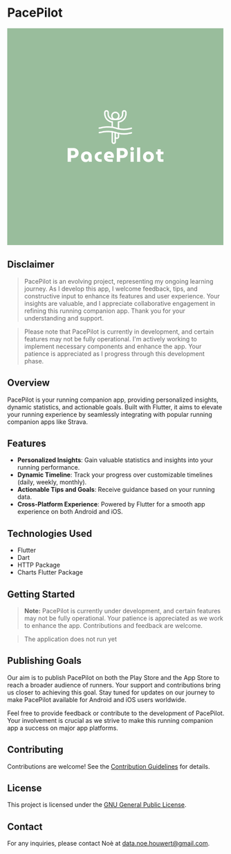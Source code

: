 # PacePilot

![PacePilot Logo](https://github.com/noe-vhh/PacePilot/blob/master/assets/icon/PacePilot.png)
## Disclaimer

> PacePilot is an evolving project, representing my ongoing learning journey. As I develop this app, I welcome feedback, tips, and constructive input to enhance its features and user experience. Your insights are valuable, and I appreciate collaborative engagement in refining this running companion app. Thank you for your understanding and support.

> Please note that PacePilot is currently in development, and certain features may not be fully operational. I'm actively working to implement necessary components and enhance the app. Your patience is appreciated as I progress through this development phase.

## Overview

PacePilot is your running companion app, providing personalized insights, dynamic statistics, and actionable goals. Built with Flutter, it aims to elevate your running experience by seamlessly integrating with popular running companion apps like Strava.

## Features

- **Personalized Insights**: Gain valuable statistics and insights into your running performance.
- **Dynamic Timeline**: Track your progress over customizable timelines (daily, weekly, monthly).
- **Actionable Tips and Goals**: Receive guidance based on your running data.
- **Cross-Platform Experience**: Powered by Flutter for a smooth app experience on both Android and iOS.

## Technologies Used

- Flutter
- Dart
- HTTP Package
- Charts Flutter Package

## Getting Started

> **Note:** PacePilot is currently under development, and certain features may not be fully operational. Your patience is appreciated as we work to enhance the app. Contributions and feedback are welcome.

> The application does not run yet 

## Publishing Goals

Our aim is to publish PacePilot on both the Play Store and the App Store to reach a broader audience of runners. Your support and contributions bring us closer to achieving this goal. Stay tuned for updates on our journey to make PacePilot available for Android and iOS users worldwide.

Feel free to provide feedback or contribute to the development of PacePilot. Your involvement is crucial as we strive to make this running companion app a success on major app platforms.

## Contributing

Contributions are welcome! See the [Contribution Guidelines](CONTRIBUTING.md) for details.

## License

This project is licensed under the [GNU General Public License](LICENSE).

## Contact

For any inquiries, please contact Noè at data.noe.houwert@gmail.com.
